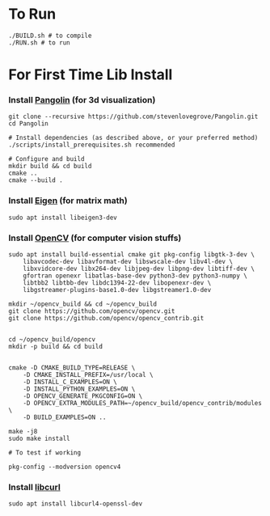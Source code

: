 # To Run

```
./BUILD.sh # to compile
./RUN.sh # to run
```

# For First Time Lib Install

### Install [Pangolin](https://github.com/stevenlovegrove/Pangolin) (for 3d visualization)

```
git clone --recursive https://github.com/stevenlovegrove/Pangolin.git
cd Pangolin 

# Install dependencies (as described above, or your preferred method)
./scripts/install_prerequisites.sh recommended

# Configure and build
mkdir build && cd build
cmake ..
cmake --build .
```

### Install [Eigen](https://gitlab.com/libeigen/eigen) (for matrix math)

```
sudo apt install libeigen3-dev
```

### Install [OpenCV](https://docs.opencv.org/4.x/d7/d9f/tutorial_linux_install.html) (for computer vision stuffs)

```
sudo apt install build-essential cmake git pkg-config libgtk-3-dev \
    libavcodec-dev libavformat-dev libswscale-dev libv4l-dev \
    libxvidcore-dev libx264-dev libjpeg-dev libpng-dev libtiff-dev \
    gfortran openexr libatlas-base-dev python3-dev python3-numpy \
    libtbb2 libtbb-dev libdc1394-22-dev libopenexr-dev \
    libgstreamer-plugins-base1.0-dev libgstreamer1.0-dev

mkdir ~/opencv_build && cd ~/opencv_build
git clone https://github.com/opencv/opencv.git
git clone https://github.com/opencv/opencv_contrib.git


cd ~/opencv_build/opencv
mkdir -p build && cd build


cmake -D CMAKE_BUILD_TYPE=RELEASE \
    -D CMAKE_INSTALL_PREFIX=/usr/local \
    -D INSTALL_C_EXAMPLES=ON \
    -D INSTALL_PYTHON_EXAMPLES=ON \
    -D OPENCV_GENERATE_PKGCONFIG=ON \
    -D OPENCV_EXTRA_MODULES_PATH=~/opencv_build/opencv_contrib/modules \
    -D BUILD_EXAMPLES=ON ..
    
make -j8
sudo make install

# To test if working

pkg-config --modversion opencv4
```

### Install [libcurl](https://docs.opencv.org/4.x/d7/d9f/tutorial_linux_install.html)
```
sudo apt install libcurl4-openssl-dev
```


